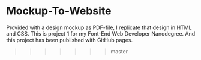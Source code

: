 Mockup-To-Website
=================


Provided with a design mockup as PDF-file, I replicate that design in HTML and CSS. This is project 1 for my Font-End Web Developer Nanodegree. And this project has been published with GitHub pages.
>>>>>>> master
